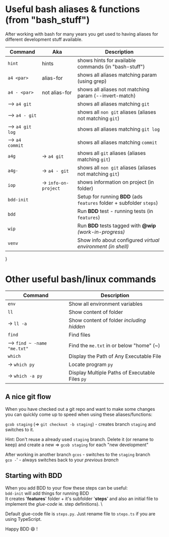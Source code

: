 # Useful bash aliases & functions (from "bash_stuff")

After working with bash for many years you get used to having aliases for different development stuff available.

  | Command     | Aka   | Description |
  | -------     | ---   | ----------- |
  | `hint`      | hints | shows hints for available commands (in "bash-stuff") |
  | `a4 <par>`  | alias-for | shows all aliases matching param (using grep) |
  | `a4 - <par>`| not alias-for | shows all aliases not matching param (--invert-match)|
  | --> `a4 git`| | shows all aliases matching `git` |
  | --> `a4 - git`| | shows all `non git` aliases (aliases not matching `git`) |
  | --> `a4 git log`| | shows all aliases matching `git log` |
  | --> `a4 commit`| | shows all aliases matching `commit` |
  | `a4g`       | -> `a4 git` | shows all `git` aliases (aliases matching `git`) |
  | `a4g-`      | -> `a4 - git` | shows all `non git` aliases (aliases not matching `git`) |
  | `iop`       | -> `info-on-project` | shows information on project (in folder) |
  | `bdd-init`  | | Setup for running **BDD** (ads `features` folder + subfolder `steps`) |
  | `bdd`  	    | | Run **BDD** test - running tests (in `features`) |
  | `wip`       | | Run **BDD** tests tagged with **@wip** _(work-in-progress)_|
  | `venv`      | | Show info about configured _virtual environment (in shell)_ |
}

# Other useful bash/linux commands

  | Command       | Description |
  | -------       | ----------- |
  | `env`         | Show all environment variables |
  | `ll`          | Show content of folder |
  | -> `ll -a`    | Show content of folder _including hidden_ |
  | `find`        | Find files |
  | --> `find ~ -name "me.txt"` | Find the `me.txt` in or below "home" (~) |
  | `which` | Display the Path of Any Executable File |
  | -> `which py` | Locate program `py`|
  | -> `which -a py` | Display Multiple Paths of Executable Files `py`|


## A nice git flow

When you have checked out a git repo and want to make some changes you can quickly come up to speed when using these aliases/functions:

  `gcob staging` (=> `git checkout -b staging`) - creates branch `staging` and switches to it.

Hint:
  Don't reuse a already used `staging` branch.
  Delete it (or rename to keep) and create a new => `gcob staging` for each "new development"

After working in another branch
  `gcos` - switches to the `staging` branch\
  `gco -`' - always switches back to your *previous branch*

## Starting with BDD

When you add BDD to your flow these steps can be useful:\
`bdd-init` will add things for running BDD \
It creates '**features**' folder + it's subfolder '**steps**' and also an initial file to implement the *glue-code* ie. step definitions). \
<!-- TODO: find correct file extension context based on project-type (or param to bdd-init) \ -->
<!-- TODO: If django involved in python project, put things under tests folder. run bbd with behave-django (manage.py behave) -->
Default glue-code file is `steps.py`. Just rename file to `steps.ts` if you are using TypeScript.

Happy BDD :smile: !
